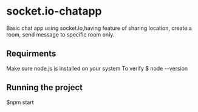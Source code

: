 # socket.io-chatapp
Basic chat app using socket.io,having feature of sharing location, create a room, send message to specific room only.

## Requirments
Make sure node.js is installed on your system
To verify 
  $ node --version

## Running the project
  $npm start


